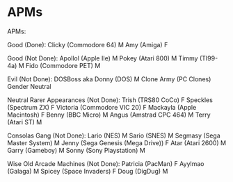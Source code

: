 # APMs

APMs:

Good (Done):
Clicky (Commodore 64) M
Amy (Amiga) F

Good (Not Done):
Apollol (Apple IIe) M
Pokey (Atari 800) M
Timmy (TI99-4a) M
Fido (Commodore PET) M

Evil (Not Done):
DOSBoss aka Donny (DOS) M
Clone Army (PC Clones) Gender Neutral

Neutral Rarer Appearances (Not Done):
Trish (TRS80 CoCo) F
Speckles (Spectrum ZX) F
Victoria (Commodore VIC 20) F
Mackayla (Apple Macintosh) F
Benny (BBC Micro) M
Angus (Amstrad CPC 464) M
Terry (Atari ST) M

Consolas Gang (Not Done):
Lario (NES) M
Sario (SNES) M
Segmasy (Sega Master System) M
Jenny (Sega Genesis (Mega Drive)) F
Atar (Atari 2600) M
Garry (Gameboy) M
Sonny (Sony Playstation) M

Wise Old Arcade Machines (Not Done):
Patricia (PacMan) F
Ayylmao (Galaga) M
Spicey (Space Invaders) F
Doug (DigDug) M


